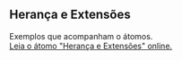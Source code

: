 ## Herança e Extensões

Exemplos que acompanham o átomos.  
[Leia o átomo "Herança e Extensões" online.](https://stepik.org/lesson/350617/step/1)